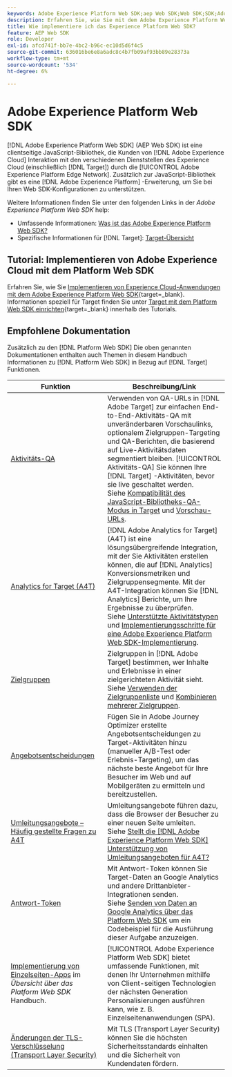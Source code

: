 ```yaml
---
keywords: Adobe Experience Platform Web SDK;aep Web SDK;Web SDK;SDK;Adobe Experience Cloud;Platform Edge Network;Adobe Experience Platform Platform Edge Network;Edge Network;Edge Network;AEP Edge Network
description: Erfahren Sie, wie Sie mit dem Adobe Experience Platform Web SDK über das AEP Edge Network mit den verschiedenen Diensten in Adobe Experience Cloud interagieren können.
title: Wie implementiere ich das Experience Platform Web SDK?
feature: AEP Web SDK
role: Developer
exl-id: afcd741f-bb7e-4bc2-b96c-ec10d5d6f4c5
source-git-commit: 636016be6e8a6adc8c4b7fb09af93bb89e28373a
workflow-type: tm+mt
source-wordcount: '534'
ht-degree: 6%

---
```


# Adobe Experience Platform Web SDK

[!DNL Adobe Experience Platform Web SDK] (AEP Web SDK) ist eine clientseitige JavaScript-Bibliothek, die Kunden von [!DNL Adobe Experience Cloud] Interaktion mit den verschiedenen Dienststellen des Experience Cloud (einschließlich [!DNL Target]) durch die [!UICONTROL Adobe Experience Platform Edge Network]. Zusätzlich zur JavaScript-Bibliothek gibt es eine [!DNL Adobe Experience Platform] -Erweiterung, um Sie bei Ihren Web SDK-Konfigurationen zu unterstützen.

Weitere Informationen finden Sie unter den folgenden Links in der *Adobe Experience Platform Web SDK* help:

* Umfassende Informationen: [Was ist das Adobe Experience Platform Web SDK?](https://experienceleague.adobe.com/docs/experience-platform/edge/home.html)
* Spezifische Informationen für [!DNL Target]: [Target-Übersicht](https://experienceleague.adobe.com/docs/experience-platform/edge/personalization/adobe-target/target-overview.html)

## Tutorial: Implementieren von Adobe Experience Cloud mit dem Platform Web SDK

Erfahren Sie, wie Sie [Implementieren von Experience Cloud-Anwendungen mit dem Adobe Experience Platform Web SDK](https://experienceleague.adobe.com/docs/platform-learn/implement-web-sdk/overview.html){target=_blank}. Informationen speziell für Target finden Sie unter [Target mit dem Platform Web SDK einrichten](https://experienceleague.adobe.com/docs/platform-learn/implement-web-sdk/applications-setup/setup-target.html){target=_blank} innerhalb des Tutorials.

## Empfohlene Dokumentation

Zusätzlich zu den [!DNL Platform Web SDK] Die oben genannten Dokumentationen enthalten auch Themen in diesem Handbuch Informationen zu [!DNL Platform Web SDK] in Bezug auf [!DNL Target] Funktionen.

| Funktion | Beschreibung/Link |
| --- | --- |
| [Aktivitäts-QA](/help/c-activities/c-activity-qa/activity-qa.md) | Verwenden von QA-URLs in [!DNL Adobe Target] zur einfachen End-to-End-Aktivitäts-QA mit unveränderbaren Vorschaulinks, optionalem Zielgruppen-Targeting und QA-Berichten, die basierend auf Live-Aktivitätsdaten segmentiert bleiben. [!UICONTROL Aktivitäts-QA] Sie können Ihre [!DNL Target] -Aktivitäten, bevor sie live geschaltet werden.<br>Siehe [Kompatibilität des JavaScript-Bibliotheks-QA-Modus in Target](/help/c-activities/c-activity-qa/activity-qa.md#compatibility) und [Vorschau-URLs](/help/c-activities/c-activity-qa/activity-qa.md#preview). |
| [Analytics for Target (A4T) ](/help/c-integrating-target-with-mac/a4t/a4t.md) | [!DNL Adobe Analytics for Target] (A4T) ist eine lösungsübergreifende Integration, mit der Sie Aktivitäten erstellen können, die auf [!DNL Analytics] Konversionsmetriken und Zielgruppensegmente. Mit der A4T-Integration können Sie [!DNL Analytics] Berichte, um Ihre Ergebnisse zu überprüfen.<br>Siehe [Unterstützte Aktivitätstypen](/help/c-integrating-target-with-mac/a4t/a4t.md#section_F487896214BF4803AF78C552EF1669AA) und [Implementierungsschritte für eine Adobe Experience Platform Web SDK-Implementierung](/help/c-integrating-target-with-mac/a4t/a4timplementation.md#platform). |
| [Zielgruppen](/help/c-target/target.md) | Zielgruppen in [!DNL Adobe Target] bestimmen, wer Inhalte und Erlebnisse in einer zielgerichteten Aktivität sieht.<br>Siehe [Verwenden der Zielgruppenliste](/help/c-target/c-audiences/audiences.md#use-list) und [Kombinieren mehrerer Zielgruppen](/help/c-target/combining-multiple-audiences.md). |
| [Angebotsentscheidungen](/help/c-integrating-target-with-mac/ajo/offer-decision.md) | Fügen Sie in Adobe Journey Optimizer erstellte Angebotsentscheidungen zu Target-Aktivitäten hinzu (manueller A/B-Test oder Erlebnis-Targeting), um das nächste beste Angebot für Ihre Besucher im Web und auf Mobilgeräten zu ermitteln und bereitzustellen. |
| [Umleitungsangebote – Häufig gestellte Fragen zu A4T](/help/c-integrating-target-with-mac/a4t/r-a4t-faq/a4t-faq-redirect-offers.md) | Umleitungsangebote führen dazu, dass die Browser der Besucher zu einer neuen Seite umleiten.<br>Siehe [Stellt die [!DNL Adobe Experience Platform Web SDK] Unterstützung von Umleitungsangeboten für A4T?](/help/c-integrating-target-with-mac/a4t/r-a4t-faq/a4t-faq-redirect-offers.md#platform) |
| [Antwort-Token](/help/administrating-target/response-tokens.md) | Mit Antwort-Token können Sie Target-Daten an Google Analytics und andere Drittanbieter-Integrationen senden.<br>Siehe [Senden von Daten an Google Analytics über das Platform Web SDK](/help/administrating-target/response-tokens.md#platform-web-sdk) um ein Codebeispiel für die Ausführung dieser Aufgabe anzuzeigen. |
| [Implementierung von Einzelseiten-Apps](https://experienceleague.adobe.com/docs/experience-platform/edge/personalization/adobe-target/spa-implementation.html?lang=en) im *Übersicht über das Platform Web SDK* Handbuch. | [!UICONTROL Adobe Experience Platform Web SDK] bietet umfassende Funktionen, mit denen Ihr Unternehmen mithilfe von Client-seitigen Technologien der nächsten Generation Personalisierungen ausführen kann, wie z. B. Einzelseitenanwendungen (SPA). |
| [Änderungen der TLS-Verschlüsselung (Transport Layer Security)](/help/c-implementing-target/c-considerations-before-you-implement-target/tls-transport-layer-security-encryption.md) | Mit TLS (Transport Layer Security) können Sie die höchsten Sicherheitsstandards einhalten und die Sicherheit von Kundendaten fördern. |
